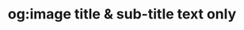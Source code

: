 ---
layout: og-image
title: "og:image title & sub-title text only"
subTitle: "this this has a portrait background image"
dark: true
color: "one"
background: true
image: "images/og-images/butterfly.png"
url: true
---